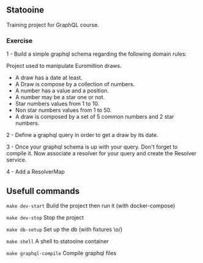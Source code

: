 ## Statooine

Training project for GraphQL course.

### Exercise 

1 - Build a simple graphql schema regarding the following domain rules:  

Project used to manipulate Euromillion draws.

- A draw has a date at least.
- A Draw is compose by a collection of numbers.
- A number has a value and a position.
- A number may be a star one or not.
- Star numbers values from 1 to 10.
- Non star numbers values from 1 to 50.
- A draw is composed by a set of 5 common numbers and 2 star numbers.

2 - Define a graphql query in order to get a draw by its date.

3 - Once your graphql schema is up with your query. Don't forget to compile it.
Now associate a resolver for your query and create the Resolver service.

4 - Add a ResolverMap

## Usefull commands
`make dev-start` 
Build the project then run it (with docker-compose)

`make dev-stop` 
Stop the project

`make db-setup` Set up the db (with fixtures \o/)

`make shell` A shell to statooine container

`make graphql-compile` Compile graphql files
